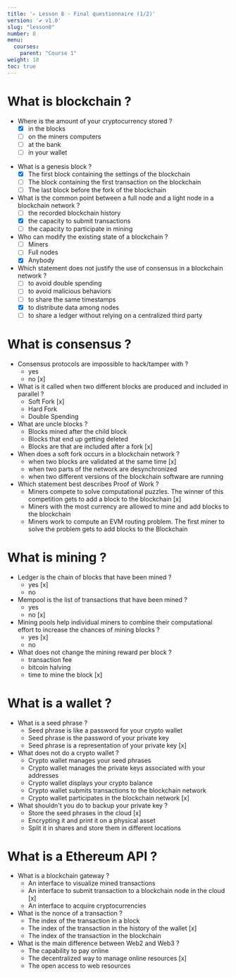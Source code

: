 ```yaml
---
title: '✍️ Lesson 8 - Final questionnaire (1/2)'
version: '✔️ v1.0'
slug: "lesson8"
number: 8
menu:
  courses:
    parent: "Course 1"
weight: 18
toc: true
---
```


# What is blockchain ?
- Where is the amount of your cryptocurrency stored ?
  - [x] in the blocks
  - [ ] on the miners computers
  - [ ] at the bank
  - [ ] in your wallet
* What is a genesis block ?
  * [x] The first block containing the settings of the blockchain
  * [ ] The block containing the first transaction on the blockchain
  * [ ] The last block before the fork of the blockchain
* What is the common point between a full node and a light node in a blockchain network ?
  * [ ] the recorded blockchain history
  * [x] the capacity to submit transactions
  * [ ] the capacity to participate in mining
* Who can modify the existing state of a blockchain ?
  * [ ] Miners
  * [ ] Full nodes
  * [x] Anybody
* Which statement does not justify the use of consensus in a blockchain network ?
  * [ ] to avoid double spending
  * [ ] to avoid malicious behaviors
  * [ ] to share the same timestamps
  * [x] to distribute data among nodes
  * [ ] to share a ledger without relying on a centralized third party

<!--
* Why do miners do hard work to secure the network? [For block rewards, For goodwill, For fame]
* What is a node in a blockchain network? [A programming language, A cryptocurrency token, A computer running the blockchain software]
* Who created Bitcoin?
* What is a blockchain?
* Blockchains can be used for?
* What is a miner?
* What does P2P mean? 
-->

# What is consensus ?
* Consensus protocols are impossible to hack/tamper with ?
  * yes
  * no [x]
* What is it called when two different blocks are produced and included in parallel ?
  * Soft Fork [x]
  * Hard Fork
  * Double Spending
* What are uncle blocks ?
  * Blocks mined after the child block
  * Blocks that end up getting deleted
  * Blocks are that are included after a fork [x]
* When does a soft fork occurs in a blockchain network ?
  * when two blocks are validated at the same time [x]
  * when two parts of the network are desynchronized
  * when two different versions of the blockchain software are running
* Which statement best describes Proof of Work ?
  * Miners compete to solve computational puzzles. The winner of this competition gets to add a block to the blockchain [x]
  * Miners with the most currency are allowed to mine and add blocks to the blockchain
  * Miners work to compute an EVM routing problem. The first miner to solve the problem gets to add blocks to the Blockchain

<!--
* What is it called when one user tries to pretend to be many different users?
* Which of these is true about Proof of Work? Select all that apply. [""Miners are responsible for ensuring no user tries to become a miner", "Miners are responsible for producing new blocks", "Miners are responsible for ensuring the network isn't tampered with"]
* What is the technique used by miners to solve the mathematical problem to prove their work to the network? Bruteforce, Penetration Attack, Sybil Attack
* What do validators concern themselves with on sharded blockchains?
* Assuming a sharded blockchain implementation that has a Beacon chain to manage it, what happens if each node in the blockchain becomes 5x faster?
* What are subnetworks on Avalanche?
* How do cross-shard transactions work on NEAR?
* Which of the following are examples of Layer 1 blockchains?
* Can smart contract's be upgraded on Flow blockchain?
* What does Near blockchain use?
* It is viable to run a Flow node on your personal computer?
* What's the benefit of having a multi-role architecture in Flow?
* Which programming language is used to develop on Flow?
* Validators on Solana participate in a competition/race to be selected to propose a block?
* What are accounts on Solana?
* It is impossible for Solana programs to have bugs
* What is a difference between Ethereum and Solana?
-->

# What is mining ?
* Ledger is the chain of blocks that have been mined ?
  * yes [x]
  * no
* Mempool is the list of transactions that have been mined ?
  * yes
  * no [x]
* Mining pools help individual miners to combine their computational effort to increase the chances of mining blocks ?
  * yes [x]
  * no
* What does not change the mining reward per block ?
  * transaction fee 
  * bitcoin halving
  * time to mine the block [x]

<!--
* Can I an HD picture in a Bitcoin transaction ? [yes, no]
* It is very profitable to be a miner, for anybody
* Which is a more profitable method of mining? Using CPUs, Using GPUs, Using APUs
* Miners are paid to mine the blocks
* Miners exist in the network so as to ensure that users can be controlled
* Can I run the bitcoin software and participate in the mining for the bitcoin blockchain network with my laptop ? [yes, no]
* Should I expect earning a lot of Bitcoin using my laptop ? [yes, no]
* Which is the chip that was specifically designed to mine Ethereum?
* What consensus mechanism does Ethereum use currently?
* Ethereum will shift to PoR after 2022
* The mining reward for Ethereum is roughly:
-->

# What is a wallet ?
* What is a seed phrase ?
  * Seed phrase is like a password for your crypto wallet
  * Seed phrase is the password of your private key 
  * Seed phrase is a representation of your private key [x]
* What does not do a crypto wallet ?
  * Crypto wallet manages your seed phrases
  * Crypto wallet manages the private keys associated with your addresses
  * Crypto wallet displays your crypto balance
  * Crypto wallet submits transactions to the blockchain network
  * Crypto wallet participates in the blockchain network [x]
* What shouldn't you do to backup your private key ?
  * Store the seed phrases in the cloud [x]
  * Encrypting it and print it on a physical asset
  * Split it in shares and store them in different locations

# What is a Ethereum API ?
* What is a blockchain gateway ?
  * An interface to visualize mined transactions
  * An interface to submit transaction to a blockchain node in the cloud [x]
  * An interface to acquire cryptocurrencies
* What is the nonce of a transaction ?
  * The index of the transaction in a block
  * The index of the transaction in the history of the wallet [x]
  * The index of the transaction in the blockchain
* What is the main difference between Web2 and Web3 ?
  * The capability to pay online
  * The decentralized way to manage online resources [x]
  * The open access to web resources


<!--
* What is an public address? [An address represents a crypto currency, An address represents your account on the blockchain, an address represents your crypto balance]
* What are private keys? [Private key is like a password for your address that contains a bunch of letters and numbers, Private key is another name for an address, Private key refers to a crypto wallet]	

* What is the difference between encoding in hex and in base64? 
* Which one of the following is an Ethereum address? [2, bc1qxy2kgdygjrsqtzq2n0yrf2493p83kkfjhx0wlh,		0x71C7656EC7ab88b098defB751B7401B5f6d8976F] 
-->

<!--
---

# What is Ethereum?
* What is the recommended time, on Ethereum, after which we can almost guarantee a block is not going to be deleted ?
* A transaction has "finality" on Ethereum when it's part of a block that can't change.
* Since blockchains like Ethereum are essentially distributed databases, consensus on the current state need to be met.
* What rule does Ethereum use to enforce that only one state of chain carries, even after a fork?
* In the Serenity/ETH 2.0 patch... Ethereum will move to proof of stake
* Ethereum currently runs on...
* If you write a smart contract on the Ethereum mainnet... it will be replicated and processed on all the computers on the Ethereum main network.
* You can create your own ERC-20 token without the permission of Ethereum
* Who's "Block time" is shorter?
* What runs Smart contracts?
* Who's "Block size" is bigger?
* If uncles are referenced as uncles by a later block
* What is the native currency of Ethereum?
* What is the max block size limit possible on the Ethereum network today?
* The value of gas price for a transaction was fixed before the London-upgrade
* The London Fork took place in Ethereum's London servers
* Which version of the Ethereum network provided better gas estimations for the network?
* A transaction that costs 100 Gwei today can cost 200 Gwei tomorrow

# What is Web3?
* Web3 is permissionless
* Web3 is trustless
* Web3 is controlled by a central authority
* Web3 is open
* Web3 is centralized
* Web2 is centralized
* Web3 is distributed
* Lots of data breaches happen in Web2


https://www.simplilearn.com/tutorials/blockchain-tutorial/blockchain-interview-questions
https://www.edureka.co/blog/interview-questions/blockchain-interview-questions/


Rendez-vous sur https://etherscan.io et répondez aux questions suivantes :

De quand date le 1er block ethereum ? Combien existe-t-il de blocks ?
Quelle est la taille du ledger actuellement ?
Combien coûte une transaction ? 
Combien rapporte une transaction à un miner ?
Est ce que les Smart Contracts sont beaucoup utilisés ?
Quel Smart Contract est beaucoup utilisé cette semaine ?

Rendez-vous sur https://www.blockchain.com/explorer et répondez aux questions suivantes :

De quand date le 1er block bitcoin ? Combien existe-t-il de blocks ?
Quelle est la taille du ledger actuellement ?
Combien coûte une transaction ? 
Combien rapporte une transaction à un miner ?
La difficulté de minage a-t-elle toujours augmenté ? Par exemple, que s’est il passé durant  l’été 2021 ?
-->
